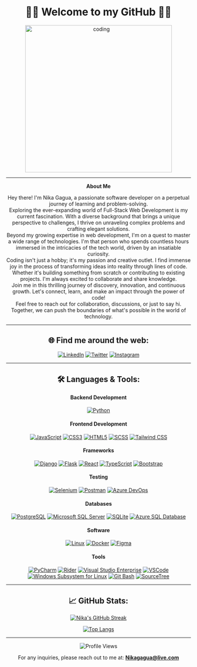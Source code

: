 <div align="center">
<h1>🤘🏻 Welcome to my GitHub 🤘🏻</h1>
<img align="center" alt="coding" width="400" src="https://cdn.dribbble.com/users/1162077/screenshots/3848914/programmer.gif"> 
</div>
 
---

<div align="center">

**About Me**
 
Hey there! I'm Nika Gagua, a passionate software developer on a perpetual journey of learning and problem-solving. <br>
Exploring the ever-expanding world of Full-Stack Web Development is my current fascination. With a diverse background that brings a unique perspective to challenges, I thrive on unraveling complex problems and crafting elegant solutions. <br>
Beyond my growing expertise in web development, I'm on a quest to master a wide range of technologies. I'm that person who spends countless hours immersed in the intricacies of the tech world, driven by an insatiable curiosity. <br>
Coding isn't just a hobby; it's my passion and creative outlet. I find immense joy in the process of transforming ideas into reality through lines of code. Whether it's building something from scratch or contributing to existing projects. I'm always excited to collaborate and share knowledge. <br> 
Join me in this thrilling journey of discovery, innovation, and continuous growth. Let's connect, learn, and make an impact through the power of code! <br>
Feel free to reach out for collaboration, discussions, or just to say hi. Together, we can push the boundaries of what's possible in the world of technology. 
</div>
 
---
 
<h2 align="center">🌐 Find me around the web:</h2>
<div align="center">
 
[![LinkedIn](https://img.shields.io/badge/LinkedIn-blue?style=flat-square&logo=linkedin&labelColor=blue)](https://www.linkedin.com/in/-nikagagua/)
[![Twitter](https://img.shields.io/badge/Twitter-blue?style=flat-square&logo=twitter&labelColor=blue)](https://twitter.com/nicknet1c)
[![Instagram](https://img.shields.io/badge/Instagram-E4405F?style=flat-square&logo=instagram&logoColor=white)](https://www.instagram.com/nicknet1c/)

</div> 
 
---

<h2 align="center">🛠️ Languages & Tools:</h2>
 
<h4 align="center">Backend Development</h4> 
<div align="center">
 
[![Python](https://img.shields.io/badge/-Python-black?style=flat-square&logo=python)](https://www.python.org/)
 

</div>

<h4 align="center">Frontend Development</h4>
<div align="center">

[![JavaScript](https://img.shields.io/badge/-JavaScript-black?style=flat-square&logo=javascript)](https://developer.mozilla.org/en-US/docs/Web/JavaScript)
[![CSS3](https://img.shields.io/badge/-CSS3-blue?style=flat-square&logo=css3)](https://developer.mozilla.org/en-US/docs/Web/CSS)
[![HTML5](https://img.shields.io/badge/-HTML5-red?style=flat-square&logo=html5)](https://developer.mozilla.org/en-US/docs/Web/HTML)
[![SCSS](https://img.shields.io/badge/-SCSS-pink?style=flat-square&logo=sass)]()
[![Tailwind CSS](https://img.shields.io/badge/-Tailwind_CSS-38B2AC?style=flat-square&logo=tailwind-css&logoColor=white)]()

</div>


<h4 align="center">Frameworks</h4>
<div align="center">
 
[![Django](https://img.shields.io/badge/-Django-darkgreen?style=flat-square&logo=django)](https://www.djangoproject.com/)
[![Flask](https://img.shields.io/badge/-Flask-black?style=flat-square&logo=flask)](https://flask.palletsprojects.com/)
[![React](https://img.shields.io/badge/-React-black?style=flat-square&logo=react)](https://reactjs.org/)
[![TypeScript](https://img.shields.io/badge/-TypeScript-blue?style=flat-square&logo=typescript)](https://www.typescriptlang.org/)
[![Bootstrap](https://img.shields.io/badge/-Bootstrap-purple?style=flat-square&logo=bootstrap)](https://getbootstrap.com/)


</div>

<h4 align="center">Testing</h4>
<div align="center">

[![Selenium](https://img.shields.io/badge/-Selenium-darkgreen?style=flat-square&logo=selenium)](https://www.selenium.dev/)
[![Postman](https://img.shields.io/badge/-Postman-orange?style=flat-square&logo=postman)](https://www.postman.com/)
[![Azure DevOps](https://img.shields.io/badge/-AzureDevOps-0078D7?style=flat-square&logo=azure-devops)](https://azure.microsoft.com/en-us/services/devops/)

</div>

<h4 align="center">Databases</h4>
<div align="center">

[![PostgreSQL](https://img.shields.io/badge/-PostgreSQL-lightgray?style=flat-square&logo=postgresql)](https://www.postgresql.org/)
[![Microsoft SQL Server](https://img.shields.io/badge/-SQL%20Server-orange?style=flat-square&logo=microsoft-sql-server)](https://www.microsoft.com/en-us/sql-server)
[![SQLite](https://img.shields.io/badge/-SQLite-lightgray?style=flat-square&logo=sqlite)](https://www.sqlite.org/)
[![Azure SQL Database](https://img.shields.io/badge/-Azure%20SQL%20Database-blue?style=flat-square&logo=microsoft-azure)](https://azure.microsoft.com/services/sql-database/)

</div>

<h4 align="center">Software</h4>
<div align="center">

[![Linux](https://img.shields.io/badge/-Linux-black?style=flat-square&logo=linux)](https://www.linux.org/)
[![Docker](https://img.shields.io/badge/-Docker-blue?style=flat-square&logo=docker)](https://www.docker.com/)
[![Figma](https://img.shields.io/badge/-Figma-orange?style=flat-square&logo=figma)](https://www.figma.com/)

</div>
 
<h4 align="center">Tools</h4>
<div align="center">

[![PyCharm](https://img.shields.io/badge/-PyCharm-black?style=flat-square&logo=pycharm)](https://www.jetbrains.com/pycharm/)
[![Rider](https://img.shields.io/badge/-Rider-black?style=flat-square&logo=rider)](https://www.jetbrains.com/rider/)
[![Visual Studio Enterprise](https://img.shields.io/badge/-Visual%20Studio%20Enterprise-purple?style=flat-square&logo=visual-studio)](https://visualstudio.microsoft.com/vs/)
[![VSCode](https://img.shields.io/badge/-VSCode-blue?style=flat-square&logo=visual-studio-code)](https://code.visualstudio.com/)
[![Windows Subsystem for Linux](https://img.shields.io/badge/-WSL-lightgray?style=flat-square&logo=ubuntu)](https://docs.microsoft.com/en-us/windows/wsl/)
[![Git Bash](https://img.shields.io/badge/-Git%20Bash-black?style=flat-square&logo=git)](https://gitforwindows.org/)
[![SourceTree](https://img.shields.io/badge/-SourceTree-blue?style=flat-square&logo=atlassian)](https://www.sourcetreeapp.com/)

</div>

---

<h2 align="center">📈 GitHub Stats:</h2>
<div align="center">

[![Nika's GitHub Streak](https://github-readme-streak-stats.herokuapp.com/?user=nikagagua&theme=radical)](https://github.com/nikagagua)
  
[![Top Langs](https://github-readme-stats.vercel.app/api/top-langs/?username=nikagagua&layout=compact&theme=radical)](https://github.com/nikagagua)

</div>

---

<div align="center">
  
![Profile Views](https://komarev.com/ghpvc/?username=nikagagua&label=Profile%20views&color=0e75b6&style=flat)
  
For any inquiries, please reach out to me at: **Nikagagua@live.com**

</div>
